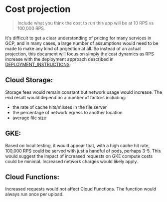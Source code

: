 # Cost projection

> Include what you think the cost to run this app will be at 10 RPS vs 100,000
> RPS.

It's difficult to get a clear understanding of pricing for many services in GCP,
and in many cases, a large number of assumptions would need to be made to make
any kind of projection at all. So instead of an actual projection, this document
will focus on simply the cost dynamics as RPS increase with the deployment
approach described in
[DEPLOYMENT_INSTRUCTIONS](DEPLOYMENT_INSTRUCTIONS.md).

## Cloud Storage:
Storage fees would remain constant but network usage would increase. The end
result would depend on a number of factors including:
- the rate of cache hits/misses in the file server
- the percentage of network egress to another location
- average file size

## GKE:
Based on local testing, it would appear that, with a high cache hit rate,
100,000 RPS could be served with just a handful of pods, perhaps 3-5. This would
suggest the impact of increased requests on GKE compute costs could be minimal.
Increased network charges would likely apply.

## Cloud Functions:
Increased requests would not affect Cloud Functions. The function would always
run once per upload.
